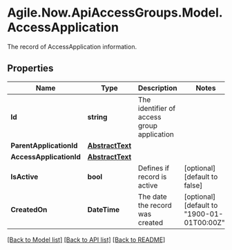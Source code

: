 # Agile.Now.ApiAccessGroups.Model.AccessApplication
The record of AccessApplication information.

## Properties

Name | Type | Description | Notes
------------ | ------------- | ------------- | -------------
**Id** | **string** | The identifier of  access group application | 
**ParentApplicationId** | [**AbstractText**](AbstractText.md) |  | 
**AccessApplicationId** | [**AbstractText**](AbstractText.md) |  | 
**IsActive** | **bool** | Defines if record is active | [optional] [default to false]
**CreatedOn** | **DateTime** | The date the record was created | [optional] [default to "1900-01-01T00:00Z"]

[[Back to Model list]](../README.md#documentation-for-models) [[Back to API list]](../README.md#documentation-for-api-endpoints) [[Back to README]](../README.md)

